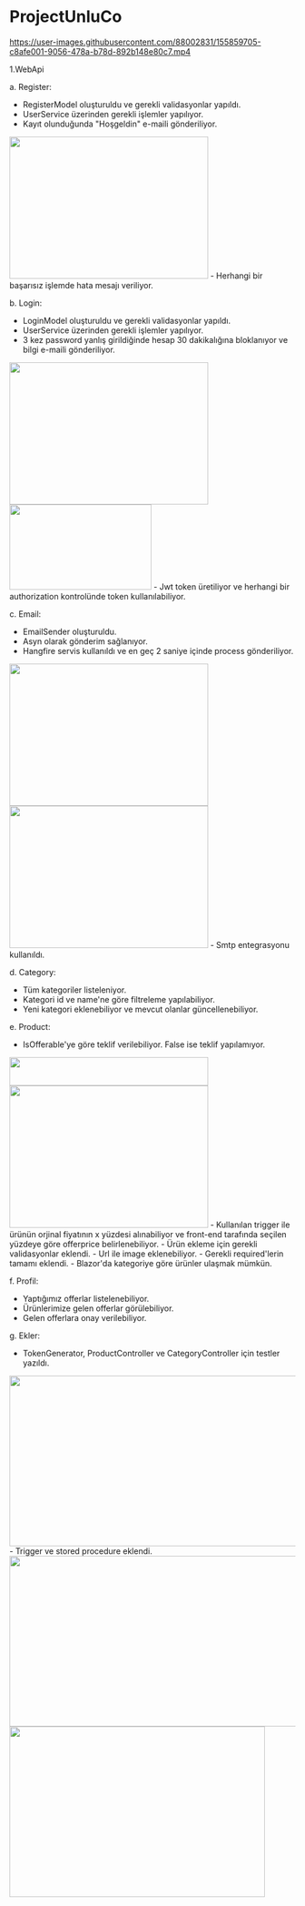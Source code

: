 # ProjectUnluCo

https://user-images.githubusercontent.com/88002831/155859705-c8afe001-9056-478a-b78d-892b148e80c7.mp4

1.WebApi

a. Register:

- RegisterModel oluşturuldu ve gerekli validasyonlar yapıldı.
- UserService üzerinden gerekli işlemler yapılıyor.
- Kayıt olunduğunda "Hoşgeldin" e-maili gönderiliyor.
<img src="https://user-images.githubusercontent.com/88002831/155618356-be5e2e20-d5a1-4549-86d4-3dacaec28890.png" width="350" height="250">
- Herhangi bir başarısız işlemde hata mesajı veriliyor.


b. Login:

- LoginModel oluşturuldu ve gerekli validasyonlar yapıldı.
- UserService üzerinden gerekli işlemler yapılıyor.
- 3 kez password yanlış girildiğinde hesap 30 dakikalığına bloklanıyor ve bilgi e-maili gönderiliyor.
<img src="https://user-images.githubusercontent.com/88002831/155618431-19a6c6e9-fc03-4708-a166-7a5ab2ed0afa.png" width="350" height="250">
<img src="https://user-images.githubusercontent.com/88002831/155618269-aa7dab97-a70e-4e6a-a12b-c5dcc078e0bd.png" width="250" height="150">
- Jwt token üretiliyor ve herhangi bir authorization kontrolünde token kullanılabiliyor.

c. Email:

- EmailSender oluşturuldu.
- Asyn olarak gönderim sağlanıyor.
- Hangfire servis kullanıldı ve en geç 2 saniye içinde process gönderiliyor.
<img src="https://user-images.githubusercontent.com/88002831/155618210-646f1d49-48c2-44f2-a8d0-e98382d2962e.png" width="350" height="250">
<img src="https://user-images.githubusercontent.com/88002831/155618226-297c99b5-fb7d-44df-8a1a-07ebad4d64ee.png" width="350" height="250">
- Smtp entegrasyonu kullanıldı.

d. Category:

- Tüm kategoriler listeleniyor.
- Kategori id ve name'ne göre filtreleme yapılabiliyor.
- Yeni kategori eklenebiliyor ve mevcut olanlar güncellenebiliyor.

e. Product:

- IsOfferable'ye göre teklif verilebiliyor. False ise teklif yapılamıyor.
<img src="https://user-images.githubusercontent.com/88002831/155620319-2dd9bf1c-d734-4800-ae30-a58be54400ca.png" width="350" height="50">
<img src="https://user-images.githubusercontent.com/88002831/155859813-ce48d586-5039-42c4-90ce-78469695eef1.png" width="350" height="250">
- Kullanılan trigger ile ürünün orjinal fiyatının x yüzdesi alınabiliyor ve front-end tarafında seçilen yüzdeye göre offerprice belirlenebiliyor.
- Ürün ekleme için gerekli validasyonlar eklendi.
- Url ile image eklenebiliyor.
- Gerekli required'lerin tamamı eklendi.
- Blazor'da kategoriye göre ürünler ulaşmak mümkün.

f. Profil:
- Yaptığımız offerlar listelenebiliyor.
- Ürünlerimize gelen offerlar görülebiliyor.
- Gelen offerlara onay verilebiliyor.

g. Ekler:

- TokenGenerator, ProductController ve CategoryController için testler yazıldı.
 <img src="https://user-images.githubusercontent.com/88002831/155878254-d8e86fa5-4a17-4edf-941d-552a85ddb970.png" width="850" height="300">
- Trigger ve stored procedure eklendi. 
<img src="https://user-images.githubusercontent.com/88002831/155878215-64182b06-94da-432b-a869-543a97346dbe.png" width="850" height="300">
<img src="https://user-images.githubusercontent.com/88002831/155620246-ccb19387-1714-46f0-8e7b-c6f548058da3.png" width="450" height="300">



